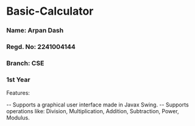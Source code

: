 # Basic-Calculator

### Name: Arpan Dash <br>
### Regd. No: 2241004144 <br>
### Branch: CSE <br>
### 1st Year <br>

Features:

-- Supports a graphical user interface made in Javax Swing.
-- Supports operations like: Division, Multiplication, Addition, Subtraction, Power, Modulus.
